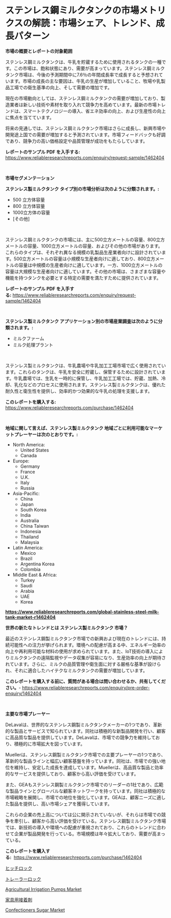 <p><h1>ステンレス鋼ミルクタンクの市場メトリクスの解読：市場シェア、トレンド、成長パターン</h1></p><p><strong>市場の概要とレポートの対象範囲</strong></p>
<p><p>ステンレス鋼ミルクタンクは、牛乳を貯蔵するために使用されるタンクの一種です。この市場は、飽和状態にあり、需要が高まっています。ステンレス鋼ミルクタンク市場は、今後の予測期間中に7.6％の年間成長率で成長すると予想されています。市場の成長の主な要因は、牛乳の生産が増加していること、牧場や乳製品工場での衛生基準の向上、そして需要の増加です。</p><p>現在の市場動向としては、ステンレス鋼ミルクタンクの需要が増加しており、製造業者は新しい技術や素材を取り入れて競争力を高めています。最新の市場トレンドは、スマートテクノロジーの導入、省エネ効率の向上、および生産性の向上に焦点を当てています。</p><p>将来の見通しでは、ステンレス鋼ミルクタンク市場はさらに成長し、新興市場や開発途上国での需要が増加すると予測されています。市場フィードバックも好調であり、競争力の高い価格設定や品質管理が成功をもたらしています。</p></p>
<p><strong>レポートのサンプル PDF を入手する:</strong> <a href="https://www.reliableresearchreports.com/enquiry/request-sample/1462404">https://www.reliableresearchreports.com/enquiry/request-sample/1462404</a></p>
<p>&nbsp;</p>
<p><strong>市場セグメンテーション</strong></p>
<p><strong>ステンレス製ミルクタンク タイプ別の市場分析は次のように分類されます。:</strong></p>
<p><ul><li>500 立方体容量</li><li>800 立方体容量</li><li>1000立方体の容量</li><li>[その他]</li></ul></p>
<p>&nbsp;</p>
<p><p>ステンレス鋼ミルクタンクの市場には、主に500立方メートルの容量、800立方メートルの容量、1000立方メートルの容量、およびその他の市場があります。これらのタイプは、それぞれ異なる規模の乳製品生産業者向けに設計されています。500立方メートルの容量は小規模な生産者向けに適しており、800立方メートルの容量は中規模の生産者向けに適しています。一方、1000立方メートルの容量は大規模な生産者向けに適しています。その他の市場は、さまざまな容量や機能を持つタンクを必要とする特定の需要を満たすために提供されています。</p></p>
<p><strong>レポートのサンプル PDF を入手する:</strong>&nbsp;<a href="https://www.reliableresearchreports.com/enquiry/request-sample/1462404">https://www.reliableresearchreports.com/enquiry/request-sample/1462404</a></p>
<p>&nbsp;</p>
<p><strong> ステンレス製ミルクタンク アプリケーション別の市場産業調査は次のように分類されます。:</strong></p>
<p><ul><li>ミルクファーム</li><li>ミルク処理プラント</li></ul></p>
<p>&nbsp;</p>
<p><p>ステンレス製ミルクタンクは、牛乳農場や牛乳加工工場市場で広く使用されています。これらのタンクは、牛乳を安全に貯蔵し、保管するために設計されています。牛乳農場では、生乳を一時的に保管し、牛乳加工工場では、貯蔵、加熱、冷却、乳化などのプロセスに使用されます。ステンレス製ミルクタンクは、優れた耐久性と衛生性を提供し、効率的かつ効果的な牛乳の処理を支援します。</p></p>
<p><strong>このレポートを購入する:</strong>&nbsp; <a href="https://www.reliableresearchreports.com/purchase/1462404">https://www.reliableresearchreports.com/purchase/1462404</a></p>
<p>&nbsp;</p>
<p><strong>地域に関して言えば、ステンレス製ミルクタンク 地域ごとに利用可能なマーケットプレーヤーは次のとおりです。:</strong></p>
<p><ul>
    <li>
        North America:
        <ul>
            <li>United States</li>
            <li>Canada</li>
        </ul>
    </li>
    <li>
        Europe:
        <ul>
            <li>Germany</li>
            <li>France</li>
            <li>U.K.</li>
            <li>Italy</li>
            <li>Russia</li>
        </ul>
    </li>
    <li>
        Asia-Pacific:
        <ul>
            <li>China</li>
            <li>Japan</li>
            <li>South Korea</li>
            <li>India</li>
            <li>Australia</li>
            <li>China Taiwan</li>
            <li>Indonesia</li>
            <li>Thailand</li>
            <li>Malaysia</li>
        </ul>
    </li>
    <li>
        Latin America:
        <ul>
            <li>Mexico</li>
            <li>Brazil</li>
            <li>Argentina Korea</li>
            <li>Colombia</li>
        </ul>
    </li>
    <li>
        Middle East & Africa:
        <ul>
            <li>Turkey</li>
            <li>Saudi</li>
            <li>Arabia</li>
            <li>UAE</li>
            <li>Korea</li>
        </ul>
    </li>
    </ul></p>
<p><strong><a href="https://www.reliableresearchreports.com/global-stainless-steel-milk-tank-market-r1462404">https://www.reliableresearchreports.com/global-stainless-steel-milk-tank-market-r1462404</a></strong>&nbsp;</p>
<p><strong>世界の新たなトレンドとは ステンレス製ミルクタンク 市場？</strong></p>
<p><p>最近のステンレス鋼製ミルクタンク市場での新興および現在のトレンドには、持続可能性への注力が挙げられます。環境への配慮が高まる中、エネルギー効率の向上や再利用可能な材料の使用が求められています。また、IoT技術の導入によりミルクタンクの遠隔監視やデータ収集が容易になり、生産効率の向上が期待されています。さらに、ミルクの品質管理や衛生面に対する厳格な基準が設けられ、それに適合したハイテクなミルクタンクの需要が増加しています。</p></p>
<p><strong>このレポートを購入する前に、質問がある場合は問い合わせるか、共有してください。</strong>- <a href="https://www.reliableresearchreports.com/enquiry/pre-order-enquiry/1462404">https://www.reliableresearchreports.com/enquiry/pre-order-enquiry/1462404</a></p>
<p>&nbsp;</p>
<p><strong>主要な市場プレーヤー</strong></p>
<p><p>DeLavalは、世界的なステンレス鋼製ミルクタンクメーカーの1つであり、革新的な製品とサービスで知られています。同社は積極的な新製品開発を行い、顧客に高品質な製品を提供しています。DeLavalは、市場での競争力を維持しており、積極的に市場拡大を図っています。</p><p>Muellerは、ステンレス鋼製ミルクタンク市場での主要プレーヤーの1つであり、革新的な製品ラインと幅広い顧客基盤を持っています。同社は、市場での強い地位を維持し、安定した成長を達成しています。Muellerは、高品質な製品と効率的なサービスを提供しており、顧客から高い評価を受けています。</p><p>また、GEAもステンレス鋼製ミルクタンク市場でのリーダーの1社であり、広範な製品ラインとグローバルな顧客ネットワークを持っています。同社は積極的な市場戦略を展開し、市場での地位を強化しています。GEAは、顧客ニーズに適した製品を提供し、高い市場シェアを獲得しています。</p><p>これらの企業の売上高については公に開示されていないが、それらは市場での競争を牽引し、顧客から高い評価を受けている。ステンレス鋼製ミルクタンク市場では、新技術の導入や環境への配慮が重視されており、これらのトレンドに合わせて企業が製品開発を行っている。市場規模は年々拡大しており、需要が高まっている。</p></p>
<p><strong>このレポートを購入する:</strong>&nbsp;&nbsp;<a href="https://www.reliableresearchreports.com/purchase/1462404">https://www.reliableresearchreports.com/purchase/1462404</a></p>
<p><p><a href="https://github.com/Sophiaard2003/Market-Research-Report-List-1/blob/main/689877129938.md">ヒッチロック</a></p><p><a href="https://github.com/jkjreqjscoxx7/Market-Research-Report-List-1/blob/main/900153629939.md">トレーラーロック</a></p><p><a href="https://github.com/nathandecarvalho/Market-Research-Report-List-2/blob/main/agricultural-irrigation-pumps-market.md">Agricultural Irrigation Pumps Market</a></p><p><a href="https://medium.com/@thomasbaker655/%E5%AE%B6%E5%85%B7%E7%94%A8%E6%8E%A5%E7%9D%80%E5%89%A4%E3%81%AE%E5%B8%82%E5%A0%B4%E8%AA%BF%E6%9F%BB%E3%83%AC%E3%83%9D%E3%83%BC%E3%83%88-%E3%81%9D%E3%81%AE%E6%AD%B4%E5%8F%B2%E3%81%A82024%E5%B9%B4%E3%81%8B%E3%82%892031%E5%B9%B4%E3%81%BE%E3%81%A7%E3%81%AE%E4%BA%88%E6%B8%AC-5895c3405935">家具用接着剤</a></p><p><a href="https://www.linkedin.com/pulse/confectioners-sugar-market-trends-forecast-competitive-analysis-znqlc?trackingId=FV064GERpN%2BZHyuTQJUZ%2FQ%3D%3D">Confectioners Sugar Market</a></p></p>